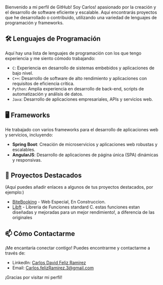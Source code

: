 Bienvenido a mi perfil de GitHub! Soy Carlos! apasionado por la creación y el desarrollo de software eficiente y escalable. Aquí encontrarás proyectos que he desarrollado o contribuido, utilizando una variedad de lenguajes de programación y frameworks.

## 🛠 Lenguajes de Programación

Aquí hay una lista de lenguajes de programación con los que tengo experiencia y me siento cómodo trabajando:

- `C`: Experiencia en desarrollo de sistemas embebidos y aplicaciones de bajo nivel.
- `C++`: Desarrollo de software de alto rendimiento y aplicaciones con requisitos de eficiencia crítica.
- `Python`: Amplia experiencia en desarrollo de back-end, scripts de automatización y análisis de datos.
- `Java`: Desarrollo de aplicaciones empresariales, APIs y servicios web.

## 🖥️ Frameworks

He trabajado con varios frameworks para el desarrollo de aplicaciones web y servicios, incluyendo:

- **Spring Boot**: Creación de microservicios y aplicaciones web robustas y escalables.
- **AngularJS**: Desarrollo de aplicaciones de página única (SPA) dinámicas y responsivas.

## 📂 Proyectos Destacados

(Aquí puedes añadir enlaces a algunos de tus proyectos destacados, por ejemplo:)

- [BiteBooking](URL-del-proyecto) - Web Especial, En Construccion.
- [Libft](https://github.com/CarlosDavidFelizRamirez/Libft42) - Libreria de Funciones standard C. estas funciones estan diseñadas y mejoradas para un mejor rendimiento!, a diferencia de las originales

## 📫 Cómo Contactarme

¡Me encantaría conectar contigo! Puedes encontrarme y contactarme a través de:

- LinkedIn: [Carlos David Feliz Ramirez](https://www.linkedin.com/in/carlos-david-f%C3%A9liz-ram%C3%ADrez-99220a184/?trk=public-profile-join-page)
- Email: Carlos.felizRamirez.3@gmail.com

¡Gracias por visitar mi perfil!
